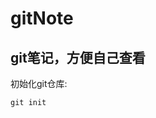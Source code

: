 # gitNote
git笔记，方便自己查看
----------------------------------------------------------------------------------------------------------------------------------------------------------
初始化git仓库:	
<pre><code>git init</code></pre>	
